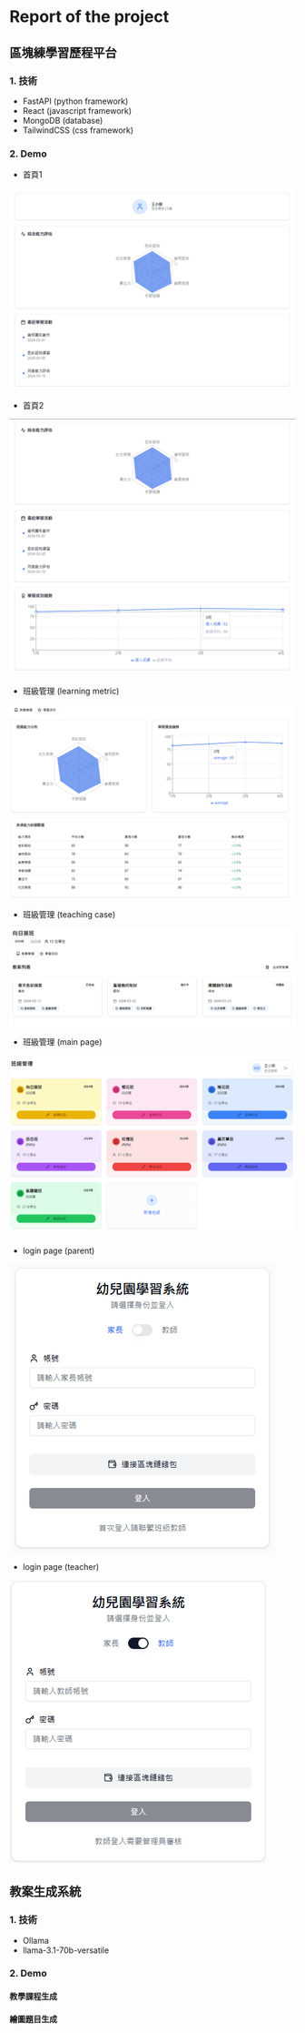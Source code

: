 # Report of the project

## 區塊練學習歷程平台

### 1. 技術

- FastAPI (python framework)
- React (javascript framework)
- MongoDB (database)
- TailwindCSS (css framework)

### 2. Demo

- 首頁1

![](../assets/圖像/區塊練學習歷程平台/dashboard/dashboard1.png)

- 首頁2

![](../assets/圖像/區塊練學習歷程平台/dashboard/dashboard2.png)

- 班級管理 (learning metric)

![](../assets/圖像/區塊練學習歷程平台/班級管理/class_info_learing_mertic.png)

- 班級管理 (teaching case)

![](../assets/圖像/區塊練學習歷程平台/班級管理/class_info_teach_case.png)

- 班級管理 (main page)

![](../assets/圖像/區塊練學習歷程平台/班級管理/main_page.png)

- login page (parent)

![](../assets/圖像/區塊練學習歷程平台/login/parent_ver.png)

- login page (teacher)

![](../assets/圖像/區塊練學習歷程平台/login/teacher_ver.png)

## 教案生成系統

### 1. 技術

- Ollama
- llama-3.1-70b-versatile

### 2. Demo

#### 教學課程生成

#### 繪圖題目生成

